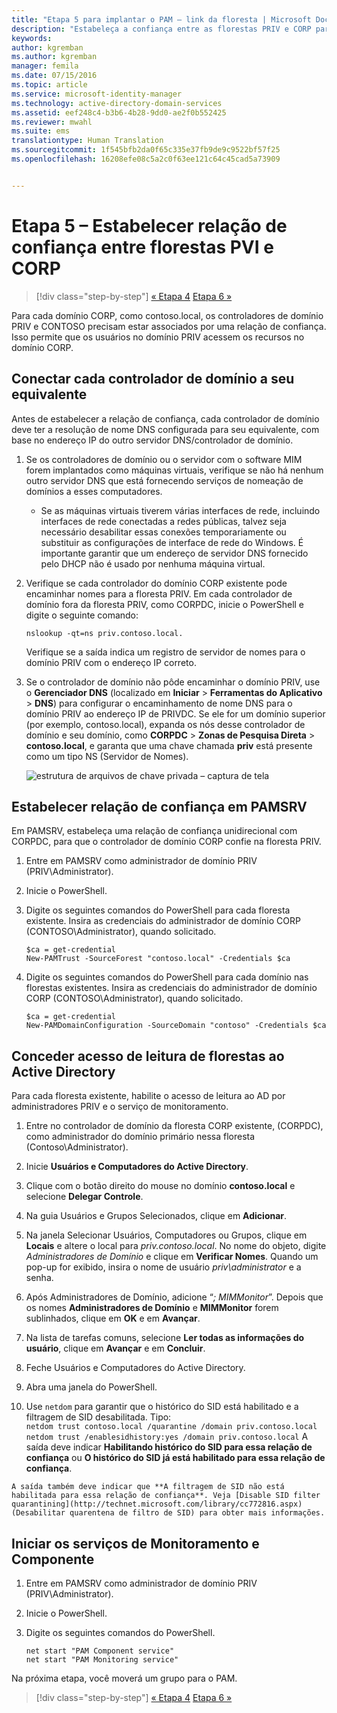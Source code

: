 ```yaml
---
title: "Etapa 5 para implantar o PAM – link da floresta | Microsoft Docs"
description: "Estabeleça a confiança entre as florestas PRIV e CORP para que os usuários com privilégios em PRIV ainda possam acessar recursos em CORP."
keywords: 
author: kgremban
ms.author: kgremban
manager: femila
ms.date: 07/15/2016
ms.topic: article
ms.service: microsoft-identity-manager
ms.technology: active-directory-domain-services
ms.assetid: eef248c4-b3b6-4b28-9dd0-ae2f0b552425
ms.reviewer: mwahl
ms.suite: ems
translationtype: Human Translation
ms.sourcegitcommit: 1f545bfb2da0f65c335e37fb9de9c9522bf57f25
ms.openlocfilehash: 16208efe08c5a2c0f63ee121c64c45cad5a73909


---
```


# <a name="step-5-establish-trust-between-priv-and-corp-forests"></a>Etapa 5 – Estabelecer relação de confiança entre florestas PVI e CORP

>[!div class="step-by-step"]
[« Etapa 4](step-4-install-mim-components-on-pam-server.md)
[Etapa 6 »](step-6-transition-group-to-pam.md)


Para cada domínio CORP, como contoso.local, os controladores de domínio PRIV e CONTOSO precisam estar associados por uma relação de confiança. Isso permite que os usuários no domínio PRIV acessem os recursos no domínio CORP.

## <a name="connect-each-domain-controller-to-its-counterpart"></a>Conectar cada controlador de domínio a seu equivalente

Antes de estabelecer a relação de confiança, cada controlador de domínio deve ter a resolução de nome DNS configurada para seu equivalente, com base no endereço IP do outro servidor DNS/controlador de domínio.

1.  Se os controladores de domínio ou o servidor com o software MIM forem implantados como máquinas virtuais, verifique se não há nenhum outro servidor DNS que está fornecendo serviços de nomeação de domínios a esses computadores.
    - Se as máquinas virtuais tiverem várias interfaces de rede, incluindo interfaces de rede conectadas a redes públicas, talvez seja necessário desabilitar essas conexões temporariamente ou substituir as configurações de interface de rede do Windows. É importante garantir que um endereço de servidor DNS fornecido pelo DHCP não é usado por nenhuma máquina virtual.

2.  Verifique se cada controlador do domínio CORP existente pode encaminhar nomes para a floresta PRIV. Em cada controlador de domínio fora da floresta PRIV, como CORPDC, inicie o PowerShell e digite o seguinte comando:

    ```
    nslookup -qt=ns priv.contoso.local.
    ```
    Verifique se a saída indica um registro de servidor de nomes para o domínio PRIV com o endereço IP correto.

3.  Se o controlador de domínio não pôde encaminhar o domínio PRIV, use o **Gerenciador DNS** (localizado em **Iniciar** > **Ferramentas do Aplicativo** > **DNS**) para configurar o encaminhamento de nome DNS para o domínio PRIV ao endereço IP de PRIVDC. Se ele for um domínio superior (por exemplo, contoso.local), expanda os nós desse controlador de domínio e seu domínio, como **CORPDC** > **Zonas de Pesquisa Direta** > **contoso.local**, e garanta que uma chave chamada **priv** está presente como um tipo NS (Servidor de Nomes).

    ![estrutura de arquivos de chave privada – captura de tela](./media/PAM_GS_DNS_Manager.png)

## <a name="establish-trust-on-pamsrv"></a>Estabelecer relação de confiança em PAMSRV

Em PAMSRV, estabeleça uma relação de confiança unidirecional com CORPDC, para que o controlador de domínio CORP confie na floresta PRIV.

1. Entre em PAMSRV como administrador de domínio PRIV (PRIV\Administrator).

2.  Inicie o PowerShell.

3.  Digite os seguintes comandos do PowerShell para cada floresta existente. Insira as credenciais do administrador de domínio CORP (CONTOSO\Administrator), quando solicitado.

    ```
    $ca = get-credential
    New-PAMTrust -SourceForest "contoso.local" -Credentials $ca
    ```

4.  Digite os seguintes comandos do PowerShell para cada domínio nas florestas existentes. Insira as credenciais do administrador de domínio CORP (CONTOSO\Administrator), quando solicitado.

    ```
    $ca = get-credential
    New-PAMDomainConfiguration -SourceDomain "contoso" -Credentials $ca
    ```

## <a name="give-forests-read-access-to-active-directory"></a>Conceder acesso de leitura de florestas ao Active Directory

Para cada floresta existente, habilite o acesso de leitura ao AD por administradores PRIV e o serviço de monitoramento.

1.  Entre no controlador de domínio da floresta CORP existente, (CORPDC), como administrador do domínio primário nessa floresta (Contoso\Administrator).  
2.  Inicie **Usuários e Computadores do Active Directory**.  
3.  Clique com o botão direito do mouse no domínio **contoso.local** e selecione **Delegar Controle**.  
4.  Na guia Usuários e Grupos Selecionados, clique em **Adicionar**.  
5.  Na janela Selecionar Usuários, Computadores ou Grupos, clique em **Locais** e altere o local para *priv.contoso.local*.  No nome do objeto, digite *Administradores de Domínio* e clique em **Verificar Nomes**. Quando um pop-up for exibido, insira o nome de usuário *priv\administrator* e a senha.  
6.  Após Administradores de Domínio, adicione “*; MIMMonitor*”. Depois que os nomes **Administradores de Domínio** e **MIMMonitor** forem sublinhados, clique em **OK** e em **Avançar**.  
7.  Na lista de tarefas comuns, selecione **Ler todas as informações do usuário**, clique em **Avançar** e em **Concluir**.  
8.  Feche Usuários e Computadores do Active Directory.

9.  Abra uma janela do PowerShell.  
10.  Use `netdom` para garantir que o histórico do SID está habilitado e a filtragem de SID desabilitada. Tipo:  
    ```
    netdom trust contoso.local /quarantine /domain priv.contoso.local
    netdom trust /enablesidhistory:yes /domain priv.contoso.local
    ```
    A saída deve indicar **Habilitando histórico do SID para essa relação de confiança** ou **O histórico do SID já está habilitado para essa relação de confiança**.

    A saída também deve indicar que **A filtragem de SID não está habilitada para essa relação de confiança**. Veja [Disable SID filter quarantining](http://technet.microsoft.com/library/cc772816.aspx) (Desabilitar quarentena de filtro de SID) para obter mais informações.

## <a name="start-the-monitoring-and-component-services"></a>Iniciar os serviços de Monitoramento e Componente

1.  Entre em PAMSRV como administrador de domínio PRIV (PRIV\Administrator).

2.  Inicie o PowerShell.

3.  Digite os seguintes comandos do PowerShell.

    ```
    net start "PAM Component service"
    net start "PAM Monitoring service"
    ```

Na próxima etapa, você moverá um grupo para o PAM.

>[!div class="step-by-step"]
[« Etapa 4](step-4-install-mim-components-on-pam-server.md)
[Etapa 6 »](step-6-transition-group-to-pam.md)



<!--HONumber=Nov16_HO2-->


